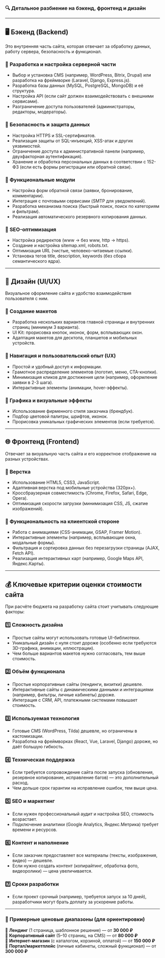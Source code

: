 ### 🔍 **Детальное разбиение на бэкенд, фронтенд и дизайн**  

---

## **🖥 Бэкенд (Backend)**
Это внутренняя часть сайта, которая отвечает за обработку данных, работу сервера, безопасность и функционал.  

### 🔹 **Разработка и настройка серверной части**
- Выбор и установка CMS (например, WordPress, Bitrix, Drupal) или разработка на фреймворке (Laravel, Django, Express.js).
- Разработка базы данных (MySQL, PostgreSQL, MongoDB) и её структура.
- Настройка API (если сайт должен взаимодействовать с внешними сервисами).
- Разграничение доступа пользователей (администраторы, редакторы, модераторы).

### 🔹 **Безопасность и защита данных**
- Настройка HTTPS и SSL-сертификатов.
- Реализация защиты от SQL-инъекций, XSS-атак и других уязвимостей.
- Ограничение доступа к административной панели (например, двухфакторная аутентификация).
- Хранение и обработка персональных данных в соответствии с 152-ФЗ (если есть формы регистрации или обратной связи).

### 🔹 **Функциональные модули**
- Настройка форм обратной связи (заявки, бронирование, комментарии).
- Интеграция с почтовыми сервисами (SMTP для уведомлений).
- Разработка механизма поиска (быстрый поиск, поиск по категориям и фильтрам).
- Реализация автоматического резервного копирования данных.

### 🔹 **SEO-оптимизация**
- Настройка редиректов (www → без www, http → https).
- Создание и настройка sitemap.xml, robots.txt.
- Оптимизация URL (чистые, человеко-читаемые ссылки).
- Установка тегов title, description, keywords (без сбора семантического ядра).

---

## **🎨 Дизайн (UI/UX)**
Визуальное оформление сайта и удобство взаимодействия пользователя с ним.  

### 🔹 **Создание макетов**
- Разработка нескольких вариантов главной страницы и внутренних страниц (минимум 3 варианта).
- UI Kit: прорисовка кнопок, иконок, форм, всплывающих окон.
- Адаптация макетов для десктопа, планшетов и мобильных устройств.

### 🔹 **Навигация и пользовательский опыт (UX)**
- Простой и удобный доступ к информации.
- Грамотное распределение элементов (логотип, меню, CTA-кнопки).
- Минимизация кликов для достижения цели (например, оформление заявки в 2-3 шага).
- Интерактивные элементы (анимации, hover-эффекты).

### 🔹 **Графика и визуальные эффекты**
- Использование фирменного стиля заказчика (брендбук).
- Подбор цветовой палитры, шрифтов, иконок.
- Прорисовка уникальных графических элементов (если требуется).

---

## **🌐 Фронтенд (Frontend)**
Отвечает за визуальную часть сайта и его корректное отображение на разных устройствах.  

### 🔹 **Верстка**
- Использование HTML5, CSS3, JavaScript.
- Адаптивная верстка под мобильные устройства (320px+).
- Кроссбраузерная совместимость (Chrome, Firefox, Safari, Edge, Opera).
- Оптимизация скорости загрузки (минимизация CSS, JS, сжатие изображений).

### 🔹 **Функциональность на клиентской стороне**
- Работа с анимациями (CSS-анимации, GSAP, Framer Motion).
- Интерактивные элементы (например, всплывающие окна, модальные формы).
- Фильтрация и сортировка данных без перезагрузки страницы (AJAX, Fetch API).
- Реализация интерактивных карт (например, Google Maps API, Яндекс.Карты).

---

## **💰 Ключевые критерии оценки стоимости сайта**
При расчёте бюджета на разработку сайта стоит учитывать следующие факторы:

### 1️⃣ **Сложность дизайна**
- Простые сайты могут использовать готовые UI-библиотеки.
- Уникальный дизайн с нуля стоит дороже (особенно если требуются 3D-графика, анимации, иллюстрации).
- Чем больше вариантов макетов нужно согласовать, тем выше стоимость.

### 2️⃣ **Объём функционала**
- Простые корпоративные сайты (лендинги, визитки) дешевле.
- Интерактивные сайты с динамическими данными и интеграциями (например, фильтры, личные кабинеты) дороже.
- Интеграция с CRM, API, платежными системами повышает стоимость.

### 3️⃣ **Используемая технология**
- Готовые CMS (WordPress, Tilda) дешевле, но ограничены в кастомизации.
- Разработка на фреймворках (React, Vue, Laravel, Django) дороже, но даёт большую гибкость.

### 4️⃣ **Техническая поддержка**
- Если требуется сопровождение сайта после запуска (обновления, резервное копирование, исправление багов) — это дополнительный расход.
- Чем дольше срок гарантии на исправление ошибок, тем выше цена.

### 5️⃣ **SEO и маркетинг**
- Если нужен профессиональный аудит и настройка SEO, стоимость возрастает.
- Подключение аналитики (Google Analytics, Яндекс.Метрика) требует времени и ресурсов.

### 6️⃣ **Контент и наполнение**
- Если заказчик предоставляет все материалы (тексты, изображения, видео) — дешевле.
- Если нужно создать контент (копирайтинг, обработка фото, видеоролики) — цена увеличивается.

### 7️⃣ **Сроки разработки**
- Если проект срочный (например, требуется запуск за 10 дней), разработчики могут брать доплату за ускорение работы.

---

### **🔹 Примерные ценовые диапазоны (для ориентировки)**
📌 **Лендинг** (1 страница, шаблонное решение) — от **30 000 ₽**  
📌 **Корпоративный сайт** (5–10 страниц, на CMS) — от **80 000 ₽**  
📌 **Интернет-магазин** (с каталогом, корзиной, оплатой) — от **150 000 ₽**  
📌 **Портал/маркетплейс** (личные кабинеты, сложный функционал) — от **300 000 ₽**  

